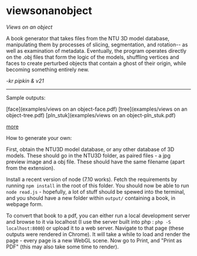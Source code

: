 # viewsonanobject

_Views on an object_

A book generator that takes files from the NTU 3D model database, manipulating them by processes of slicing, segmentation, and rotation-- as well as examination of metadata. Eventually, the program operates directly on the .obj files that form the logic of the models, shuffling vertices and faces to create perturbed objects that contain a ghost of their origin, while becoming something entirely new.

_-kr pipkin & v21_

---

Sample outputs:

[face](examples/views on an object-face.pdf)
[tree](examples/views on an object-tree.pdf)
[pln_stuk](examples/views on an object-pln_stuk.pdf)

[more](examples/extra)

How to generate your own:

First, obtain the NTU3D model database, or any other database of 3D models. These should go in the NTU3D folder, as paired files - a jpg preview image and a obj file. These should have the same filename (apart from the extension).

Install a recent version of node (7.10 works). Fetch the requirements by running `npm install` in the root of this folder. You should now be able to run `node read.js` - hopefully, a lot of stuff should be spewed into the terminal, and you should have a new folder within `output/` containing a book, in webpage form. 

To convert that book to a pdf, you can either run a local development server and browse to it via localhost (I use the server built into php : `php -S localhost:8080`) or upload it to a web server. Navigate to that page (these outputs were rendered in Chrome). It will take a while to load and render the page - every page is a new WebGL scene. Now go to Print, and "Print as PDF" (this may also take some time to render).